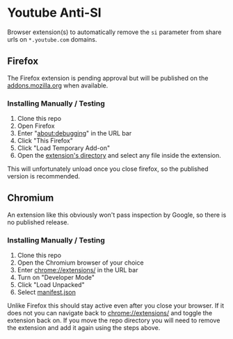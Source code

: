 # Youtube Anti-SI

Browser extension(s) to automatically remove the `si` parameter from share urls on `*.youtube.com`  domains.

## Firefox

The Firefox extension is pending approval but will be published on the [addons.mozilla.org](https://addons.mozilla.org/en-US/firefox/addon/youtube-anti-si/) when available.

### Installing Manually / Testing

1. Clone this repo
2. Open Firefox
3. Enter "[about:debugging](about:debugging)" in the URL bar
4. Click "This Firefox"
5. Click "Load Temporary Add-on"
6. Open the [extension's directory](/Firefox%20Extension/) and select any file inside the extension.

This will unfortunately unload once you close firefox, so the published version is recommended.

## Chromium

An extension like this obviously won't pass inspection by Google, so there is no published release.

### Installing Manually / Testing

1. Clone this repo
2. Open the Chromium browser of your choice
3. Enter [chrome://extensions/](chrome://extensions/) in the URL bar
4. Turn on "Developer Mode"
5. Click "Load Unpacked"
6. Select [manifest.json](/Chromium%20Extension/manifest.json)

Unlike Firefox this should stay active even after you close your browser. If it does not you can navigate back to [chrome://extensions/](chrome://extensions/) and toggle the extension back on. If you move the repo directory you will need to remove the extension and add it again using the steps above.
